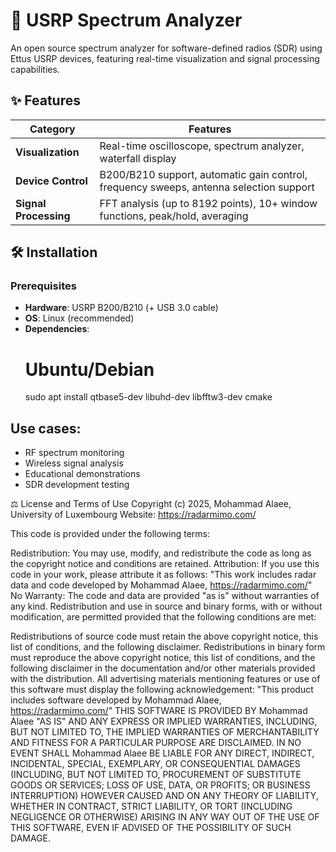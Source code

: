 # 📡 USRP Spectrum Analyzer


An open source spectrum analyzer for software-defined radios (SDR) using Ettus USRP devices, featuring real-time visualization and signal processing capabilities.

## ✨ Features

| **Category**       | **Features** |
|--------------------|-------------|
| **Visualization**  | Real-time oscilloscope, spectrum analyzer, waterfall display|
| **Device Control** | B200/B210 support, automatic gain control, frequency sweeps, antenna selection support |
| **Signal Processing** | FFT analysis (up to 8192 points), 10+ window functions, peak/hold, averaging |


## 🛠 Installation

### Prerequisites
- **Hardware**: USRP B200/B210 (+ USB 3.0 cable)
- **OS**: Linux (recommended) 
- **Dependencies**:
  # Ubuntu/Debian
  sudo apt install qtbase5-dev libuhd-dev libfftw3-dev cmake
  

## Use cases:
- RF spectrum monitoring
- Wireless signal analysis
- Educational demonstrations
- SDR development testing

  
⚖️ License and Terms of Use
Copyright (c) 2025, Mohammad Alaee, University of Luxembourg
Website: https://radarmimo.com/

This code is provided under the following terms:

Redistribution: You may use, modify, and redistribute the code as long as the copyright notice and conditions are retained.
Attribution: If you use this code in your work, please attribute it as follows:
"This work includes radar data and code developed by Mohammad Alaee, https://radarmimo.com/"
No Warranty: The code and data are provided "as is" without warranties of any kind.
Redistribution and use in source and binary forms, with or without modification, are permitted provided that the following conditions are met:

Redistributions of source code must retain the above copyright notice, this list of conditions, and the following disclaimer.
Redistributions in binary form must reproduce the above copyright notice, this list of conditions, and the following disclaimer in the documentation and/or other materials provided with the distribution.
All advertising materials mentioning features or use of this software must display the following acknowledgement:
"This product includes software developed by Mohammad Alaee, https://radarmimo.com/"
THIS SOFTWARE IS PROVIDED BY Mohammad Alaee "AS IS" AND ANY EXPRESS OR IMPLIED WARRANTIES, INCLUDING, BUT NOT LIMITED TO, THE IMPLIED WARRANTIES OF MERCHANTABILITY AND FITNESS FOR A PARTICULAR PURPOSE ARE DISCLAIMED. IN NO EVENT SHALL Mohammad Alaee BE LIABLE FOR ANY DIRECT, INDIRECT, INCIDENTAL, SPECIAL, EXEMPLARY, OR CONSEQUENTIAL DAMAGES (INCLUDING, BUT NOT LIMITED TO, PROCUREMENT OF SUBSTITUTE GOODS OR SERVICES; LOSS OF USE, DATA, OR PROFITS; OR BUSINESS INTERRUPTION) HOWEVER CAUSED AND ON ANY THEORY OF LIABILITY, WHETHER IN CONTRACT, STRICT LIABILITY, OR TORT (INCLUDING NEGLIGENCE OR OTHERWISE) ARISING IN ANY WAY OUT OF THE USE OF THIS SOFTWARE, EVEN IF ADVISED OF THE POSSIBILITY OF SUCH DAMAGE.




